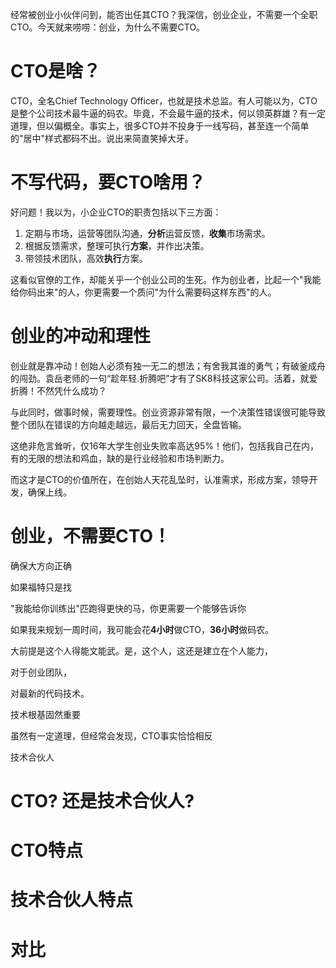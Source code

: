 经常被创业小伙伴问到，能否出任其CTO？我深信，创业企业，不需要一个全职CTO。今天就来唠唠：创业，为什么不需要CTO。
# CTO是啥？

CTO，全名Chief Technology Officer，也就是技术总监。有人可能以为，CTO是整个公司技术最牛逼的码农。毕竟，不会最牛逼的技术，何以领英群雄？有一定道理，但以偏概全。事实上，很多CTO并不投身于一线写码，甚至连一个简单的"居中"样式都码不出。说出来简直笑掉大牙。

# 不写代码，要CTO啥用？

好问题！我以为，小企业CTO的职责包括以下三方面：

1. 定期与市场，运营等团队沟通，**分析**运营反馈，**收集**市场需求。
1. 根据反馈需求，整理可执行**方案**，并作出决策。
1. 带领技术团队，高效**执行**方案。

这看似官僚的工作，却能关乎一个创业公司的生死。作为创业者，比起一个"我能给你码出来"的人，你更需要一个质问"为什么需要码这样东西"的人。

# 创业的冲动和理性

创业就是靠冲动！创始人必须有独一无二的想法；有舍我其谁的勇气；有破釜成舟的闯劲。袁岳老师的一句“趁年轻.折腾吧”才有了SK8科技这家公司。活着，就爱折腾！不然凭什么成功？

与此同时，做事时候，需要理性。创业资源非常有限，一个决策性错误很可能导致整个团队在错误的方向越走越远，最后无力回天，全盘皆输。

这绝非危言耸听，仅16年大学生创业失败率高达95%！他们，包括我自己在内，有的无限的想法和鸡血，缺的是行业经验和市场判断力。

而这才是CTO的价值所在，在创始人天花乱坠时，认准需求，形成方案，领导开发，确保上线。

# 创业，不需要CTO！

确保大方向正确

如果福特只是找

"我能给你训练出"匹跑得更快的马，你更需要一个能够告诉你

如果我来规划一周时间，我可能会花**4小时**做CTO，**36小时**做码农。


大前提是这个人得能文能武。是，这个人，这还是建立在个人能力，

对于创业团队，




 
对最新的代码技术。

技术根基固然重要


虽然有一定道理，但经常会发现，CTO事实恰恰相反


技术合伙人

# CTO? 还是技术合伙人?

# CTO特点

# 技术合伙人特点

# 对比

# 